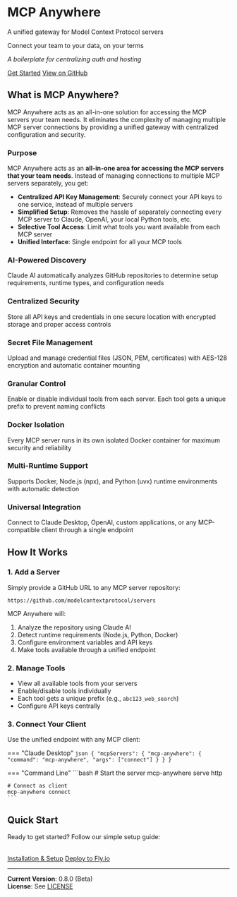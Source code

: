 <div class="hero">
  <h1>MCP Anywhere</h1>
  <p class="hero-tagline">A unified gateway for Model Context Protocol servers</p>
  <p class="hero-description">Connect your team to your data, on your terms</p>
  <p class="hero-subtitle"><em>A boilerplate for centralizing auth and hosting</em></p>
  <div class="hero-buttons">
    <a href="getting-started/" class="md-button">Get Started</a>
    <a href="https://github.com/locomotive-agency/mcp-anywhere" class="md-button md-button--secondary">View on GitHub</a>
  </div>
</div>

## What is MCP Anywhere?

MCP Anywhere acts as an all-in-one solution for accessing the MCP servers your team needs. It eliminates the complexity of managing multiple MCP server connections by providing a unified gateway with centralized configuration and security.

### Purpose

MCP Anywhere acts as an **all-in-one area for accessing the MCP servers that your team needs**. Instead of managing connections to multiple MCP servers separately, you get:

- **Centralized API Key Management**: Securely connect your API keys to one service, instead of multiple servers
- **Simplified Setup**: Removes the hassle of separately connecting every MCP server to Claude, OpenAI, your local Python tools, etc.
- **Selective Tool Access**: Limit what tools you want available from each MCP server
- **Unified Interface**: Single endpoint for all your MCP tools

<div class="feature-grid">
  <div class="feature-card">
    <h3>AI-Powered Discovery</h3>
    <p>Claude AI automatically analyzes GitHub repositories to determine setup requirements, runtime types, and configuration needs</p>
  </div>
  <div class="feature-card">
    <h3>Centralized Security</h3>
    <p>Store all API keys and credentials in one secure location with encrypted storage and proper access controls</p>
  </div>
  <div class="feature-card">
    <h3>Secret File Management</h3>
    <p>Upload and manage credential files (JSON, PEM, certificates) with AES-128 encryption and automatic container mounting</p>
  </div>
  <div class="feature-card">
    <h3>Granular Control</h3>
    <p>Enable or disable individual tools from each server. Each tool gets a unique prefix to prevent naming conflicts</p>
  </div>
  <div class="feature-card">
    <h3>Docker Isolation</h3>
    <p>Every MCP server runs in its own isolated Docker container for maximum security and reliability</p>
  </div>
  <div class="feature-card">
    <h3>Multi-Runtime Support</h3>
    <p>Supports Docker, Node.js (npx), and Python (uvx) runtime environments with automatic detection</p>
  </div>
  <div class="feature-card">
    <h3>Universal Integration</h3>
    <p>Connect to Claude Desktop, OpenAI, custom applications, or any MCP-compatible client through a single endpoint</p>
  </div>
</div>

## How It Works

### 1. Add a Server
Simply provide a GitHub URL to any MCP server repository:

```
https://github.com/modelcontextprotocol/servers
```

MCP Anywhere will:
1. Analyze the repository using Claude AI
2. Detect runtime requirements (Node.js, Python, Docker) 
3. Configure environment variables and API keys
4. Make tools available through a unified endpoint

### 2. Manage Tools
- View all available tools from your servers
- Enable/disable tools individually
- Each tool gets a unique prefix (e.g., `abc123_web_search`)
- Configure API keys centrally

### 3. Connect Your Client
Use the unified endpoint with any MCP client:

=== "Claude Desktop"
    ```json
    {
      "mcpServers": {
        "mcp-anywhere": {
          "command": "mcp-anywhere",
          "args": ["connect"]
        }
      }
    }
    ```

=== "Command Line"
    ```bash
    # Start the server
    mcp-anywhere serve http
    
    # Connect as client
    mcp-anywhere connect
    ```

## Quick Start

Ready to get started? Follow our simple setup guide:

<div class="hero-buttons" style="margin-top: 2rem;">
  <a href="getting-started/" class="md-button">Installation & Setup</a>
  <a href="deployment/" class="md-button">Deploy to Fly.io</a>
</div>

---

**Current Version**: 0.8.0 (Beta)  
**License**: See [LICENSE](https://github.com/locomotive-agency/mcp-anywhere/blob/main/LICENSE)